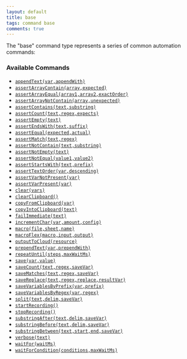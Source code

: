 ```yaml
---
layout: default
title: base
tags: command base
comments: true
---
```



The "base" command type represents a series of common automation commands:


### Available Commands
- [`appendText(var,appendWith)`](appendText(var,appendWith))
- [`assertArrayContain(array,expected)`](assertArrayContain(array,expected))
- [`assertArrayEqual(array1,array2,exactOrder)`](assertArrayEqual(array1,array2,exactOrder))
- [`assertArrayNotContain(array,unexpected)`](assertArrayNotContain(array,unexpected))
- [`assertContains(text,substring)`](assertContains(text,substring))
- [`assertCount(text,regex,expects)`](assertCount(text,regex,expects))
- [`assertEmpty(text)`](assertEmpty(text))
- [`assertEndsWith(text,suffix)`](assertEndsWith(text,suffix))
- [`assertEqual(expected,actual)`](assertEqual(expected,actual))
- [`assertMatch(text,regex)`](assertMatch(text,regex))
- [`assertNotContain(text,substring)`](assertNotContain(text,substring))
- [`assertNotEmpty(text)`](assertNotEmpty(text))
- [`assertNotEqual(value1,value2)`](assertNotEqual(value1,value2))
- [`assertStartsWith(text,prefix)`](assertStartsWith(text,prefix))
- [`assertTextOrder(var,descending)`](assertTextOrder(var,descending))
- [`assertVarNotPresent(var)`](assertVarNotPresent(var))
- [`assertVarPresent(var)`](assertVarPresent(var))
- [`clear(vars)`](clear(vars))
- [`clearClipboard()`](clearClipboard())
- [`copyFromClipboard(var)`](copyFromClipboard(var))
- [`copyIntoClipboard(text)`](copyIntoClipboard(text))
- [`failImmediate(text)`](failImmediate(text))
- [`incrementChar(var,amount,config)`](incrementChar(var,amount,config))
- [`macro(file,sheet,name)`](macro(file,sheet,name))
- [`macroFlex(macro,input,output)`](macroFlex(macro,input,output))
- [`outputToCloud(resource)`](outputToCloud(resource))
- [`prependText(var,prependWith)`](prependText(var,prependWith))
- [`repeatUntil(steps,maxWaitMs)`](repeatUntil(steps,maxWaitMs))
- [`save(var,value)`](save(var,value))
- [`saveCount(text,regex,saveVar)`](saveCount(text,regex,saveVar))
- [`saveMatches(text,regex,saveVar)`](saveMatches(text,regex,saveVar))
- [`saveReplace(text,regex,replace,resultVar)`](saveReplace(text,regex,replace,resultVar))
- [`saveVariablesByPrefix(var,prefix)`](saveVariablesByPrefix(var,prefix))
- [`saveVariablesByRegex(var,regex)`](saveVariablesByRegex(var,regex))
- [`split(text,delim,saveVar)`](split(text,delim,saveVar))
- [`startRecording()`](startRecording())
- [`stopRecording()`](stopRecording())
- [`substringAfter(text,delim,saveVar)`](substringAfter(text,delim,saveVar))
- [`substringBefore(text,delim,saveVar)`](substringBefore(text,delim,saveVar))
- [`substringBetween(text,start,end,saveVar)`](substringBetween(text,start,end,saveVar))
- [`verbose(text)`](verbose(text))
- [`waitFor(waitMs)`](waitFor(waitMs))
- [`waitForCondition(conditions,maxWaitMs)`](waitForCondition(conditions,maxWaitMs))
